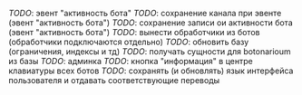 *TODO*: эвент "активность бота"
*TODO*: сохранение канала при эвенте (эвент "активность бота")
*TODO*: сохранение записи ои активности бота (эвент "активность бота")
*TODO*: вынести обработчики из ботов (обработчики подключаются отдельно)
*TODO*: обновить базу (ограничения, индексы и тд)
*TODO*: получать сущности для botonarioum из базы
*TODO*: админка
*TODO*: кнопка "информация" в центре клавиатуры всех ботов
*TODO*: сохранять (и обновлять) язык интерфейса пользователя и отдавать соответствующие переводы
